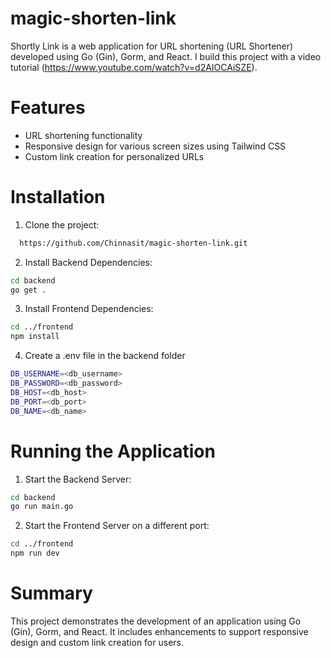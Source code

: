 # magic-shorten-link
Shortly Link is a web application for URL shortening (URL Shortener) developed using Go (Gin), Gorm, and React. 
I build this project with a video tutorial (https://www.youtube.com/watch?v=d2AIOCAiSZE).

# Features
- URL shortening functionality
- Responsive design for various screen sizes using Tailwind CSS
- Custom link creation for personalized URLs

# Installation
1. Clone the project:
```bash
  https://github.com/Chinnasit/magic-shorten-link.git
```
2. Install Backend Dependencies:
```bash
cd backend
go get .
   ```
3. Install Frontend Dependencies:
```bash
cd ../frontend
npm install
```
4. Create a .env file in the backend folder
```bash
DB_USERNAME=<db_username>
DB_PASSWORD=<db_password>
DB_HOST=<db_host>
DB_PORT=<db_port>
DB_NAME=<db_name>
```

# Running the Application
1. Start the Backend Server:
```bash
cd backend
go run main.go
```
2. Start the Frontend Server on a different port:
```bash
cd ../frontend
npm run dev
```

# Summary
This project demonstrates the development of an application using Go (Gin), Gorm, and React. It includes enhancements to support responsive design and custom link creation for users.

